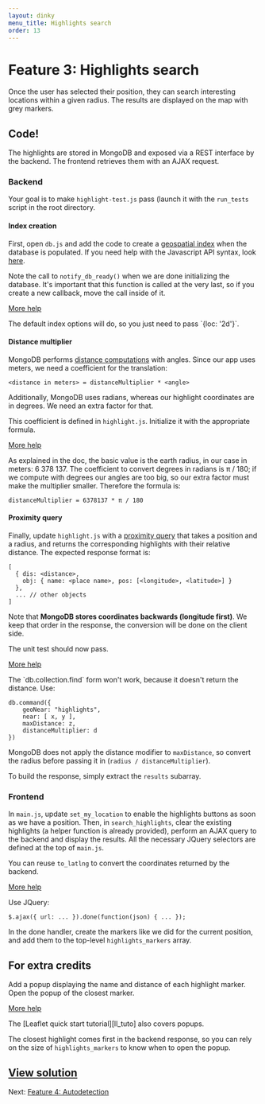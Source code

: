 ```yaml
---
layout: dinky
menu_title: Highlights search
order: 13
---
```


# Feature 3: Highlights search

Once the user has selected their position, they can search interesting locations within a
given radius. The results are displayed on the map with grey markers.

## Code!

The highlights are stored in MongoDB and exposed via a REST interface by the backend.
The frontend retrieves them with an AJAX request.

### Backend

Your goal is to make `highlight-test.js` pass (launch it with the `run_tests` script in the
root directory.

#### Index creation

First, open `db.js` and add the code to create a [geospatial index][index]
when the database is populated. If you need help with the Javascript API syntax, look
[here][js_api].

Note the call to `notify_db_ready()` when we are done initializing the database. It's
important that this function is called at the very last, so if you create a new callback,
move the call inside of it.

<a href="#" class="more_help" id="more_help_index">More help</a>
<div markdown="1" class="more_help" id="more_help_index_contents">
The default index options will do, so you just need to pass `{loc: '2d'}`.
</div>

#### Distance multiplier

MongoDB performs [distance computations][distance] with angles. Since our app uses meters,
we need a coefficient for the translation:

    <distance in meters> = distanceMultiplier * <angle>

Additionally, MongoDB uses radians, whereas our highlight coordinates are in degrees. We need
an extra factor for that.

This coefficient is defined in `highlight.js`. Initialize it with the appropriate formula.

<a href="#" class="more_help" id="more_help_distance">More help</a>
<div markdown="1" class="more_help" id="more_help_distance_contents">
As explained in the doc, the basic value is the earth radius, in our case in meters:
6&nbsp;378&nbsp;137. The coefficient to convert degrees in radians is π / 180; if we compute
with degrees our angles are too big, so our extra factor must make the multiplier smaller.
Therefore the formula is:

    distanceMultiplier = 6378137 * π / 180
</div>

#### Proximity query

Finally, update `highlight.js` with a [proximity query][proximity] that takes a position and a
radius, and returns the corresponding highlights with their relative distance.
The expected response format is:

    [
      { dis: <distance>,
        obj: { name: <place name>, pos: [<longitude>, <latitude>] }
      },
      ... // other objects
    ]

Note that **MongoDB stores coordinates backwards (longitude first)**. We keep that order in
the response, the conversion will be done on the client side.

The unit test should now pass.

<a href="#" class="more_help" id="more_help_query">More help</a>
<div markdown="1" class="more_help" id="more_help_query_contents">
The `db.collection.find` form won't work, because it doesn't return the distance. Use:

    db.command({
        geoNear: "highlights",
        near: [ x, y ],
        maxDistance: z,
        distanceMultiplier: d
    })

MongoDB does not apply the distance modifier to `maxDistance`, so convert the radius before
passing it in (`radius / distanceMultiplier`).

To build the response, simply extract the `results` subarray.
</div>

### Frontend

In `main.js`, update `set_my_location` to enable the highlights buttons as soon as we have a
position. Then, in `search_highlights`, clear the existing highlights (a helper function is
already provided), perform an AJAX query to the backend and display the results. All the
necessary JQuery selectors are defined at the top of `main.js`.

You can reuse `to_latlng` to convert the coordinates returned by the backend.

<a href="#" class="more_help" id="more_help_frontend">More help</a>
<div markdown="1" class="more_help" id="more_help_frontend_contents">
Use JQuery:

    $.ajax({ url: ... }).done(function(json) { ... });

In the done handler, create the markers like we did for the current position, and add them
to the top-level `highlights_markers` array.
</div>

## For extra credits

Add a popup displaying the name and distance of each highlight marker. Open the popup of the
closest marker.

<a href="#" class="more_help" id="more_help_markers">More help</a>
<div markdown="1" class="more_help" id="more_help_markers_contents">
The [Leaflet quick start tutorial][ll_tuto] also covers popups.

The closest highlight comes first in the backend response, so you can rely on the size of
`highlights_markers` to know when to open the popup.
</div>

## [View solution][solution]

Next: [Feature 4: Autodetection](autodetection.html)

[index]: http://docs.mongodb.org/manual/core/geospatial-indexes/
[js_api]: http://mongodb.github.com/node-mongodb-native/api-generated/collection.html#ensureindex
[distance]: http://docs.mongodb.org/manual/core/geospatial-indexes/#distance-calculation
[proximity]: http://docs.mongodb.org/manual/applications/geospatial-indexes/#proximity-queries
[ll_tuto]: http://leafletjs.com/examples/quick-start.html
[solution]: https://github.com/olim7t/map-tutorial/commit/f0c2bf131031697d06f2c30f604cc02f4518fbcc
